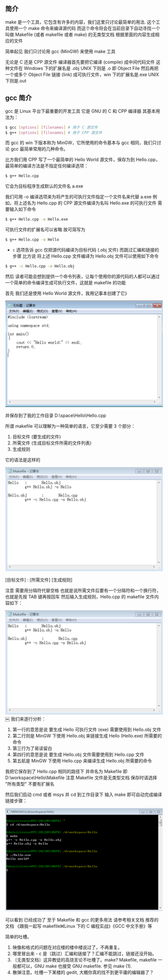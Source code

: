 ## 简介

make 是一个工具，它包含有许多的内容，我们这里只讨论最简单的用法.
这个工具使用一个 make 命令来编译源代码 而这个命令将会在当前目录下自动寻找一个叫做
Makefile (或者 makefile 或者 make) 的无类型文档 根据里面的内容生成相应的文件

简单起见 我们只讨论用 gcc (MinGW) 来使用 make 工具

无论是 C 还是 CPP 源文件 编译器首先要把它编译 (compile) 成中间代码文件
这种文件在 Windows 下的扩展名是 .obj UNIX 下则是 .o 即 Object File
然后再把一个或多个 Object File 链接 (link) 成可执行文件，win 下的扩展名是.exe UNIX 下则是.out

## gcc 简介

gcc 是 Linux 平台下最重要的开发工具 它是 GNU 的 C 和 CPP 编译器 其基本用法为：

```bash
$ gcc [options] [filenames] # 用于 C 源文件
$ g++ [options] [filenames] # 用于 CPP 源文件
```

而 gcc 的 win 下版本称为 MinGW，它所使用的命令基本与 gcc 相同，我们只讨论 gcc 最简单常用的几种命令。

比方我们用 CPP 写了一个最简单的 Hello World 源文件，保存为到 Hello.cpp，最简单的编译方法是不指定任何编译选项：

```bash
$ g++ Hello.cpp
```

它会为目标程序生成默认的文件名 a.exe

我们可用 -o 编译选项来为将产生的可执行文件指定一个文件名来代替 a.exe
例如，将上述名为 Hello.cpp 的 CPP 源文件编译为名叫 Hello.exe 的可执行文件
需要输入如下命令

```bash
$ g++ Hello.cpp -o Hello.exe
```

可执行文件的扩展名可以省略 故可简写为

```bash
$ g++ Hello.cpp -o Hello
```

- `c` 选项告诉 gcc 仅把源代码编译为目标代码 (.obj 文件) 而跳过汇编和链接的步骤
比方说 将上述 Hello.cpp 文件编译为 Hello.obj 文件可以使用如下命令

```bash
$ g++ -c Hello.cpp -o Hello.obj
```

然后 读者可能会想到提供一个命令列表，让每个使用你的源代码的人都可以通过一个简单的命令编译生成可执行文件，这就是 makefile 的功能

首先 我们还是使用 Hello World 源文件，我用记事本创建了它》

![C++](../../../img/Makefile%20入门/2021-04-22-15-22-18.png)

并保存到了我的工作目录 D:\space\Hello\Hello.cpp

所谓 makefile 可以理解为一种简单的语言，它至少需要 3 个部分：

1. 目标文件 (要生成的文件)
2. 所需文件 (生成目标文件所需的文件列表)
3. 生成规则

它的语法是这样的

![makefile-syntax](../../../img/Makefile%20入门/2021-04-22-15-22-37.png)

[目标文件] : [所需文件]
[生成规则]

注意 需要用分隔符代替空格 也就是说所需文件后要有一个分隔符和一个换行符，也就是先按 TAB 键再按回车 然后输入生成规则，Hello.cpp 的 makefile 文件内容如下：

![makefile-content](../../../img/Makefile%20入门/2021-04-22-15-23-30.png)
￼
我们来逐行分析：

1. 第一行的意思是说 要生成 Hello 可执行文件 (exe) 需要使用到 Hello.obj 文件
2. 第二行则是 MinGW 下使用 Hello.obj 来链接生成 Hello (Hello.exe) 所需要的命令
3. 第三行为了易读留白
4. 第四行的意思是说 要生成 Hello.obj 文件需要使用到 Hello.cpp 文件
5. 第五航是 MinGW 下使用 Hello.cpp 来编译生成 Hello.obj 所需要的命令

我把它保存到了 Hello.cpp 相同的路径下 并命名为 Makefile 即 D:\workspace\Hello\Makefile
注意 Makefile 文件是无类型文档 保存时请选择 "所有类型" 不要有扩展名

然后我们启动 cmd 或者 msys 并 cd 到工作目录下 输入 make 即可自动完成编译链接步骤：

![run](../../../img/Makefile%20入门/2021-04-22-15-23-48.png)

可以看到 已经成功了 至于 Makefile 和 gcc 的更多用法 请参考相关文档
推荐的文档 《跟我一起写 makefile》《Linux 下的 C 编程实战》《GCC 中文手册》等

简单的吐槽。

1. 映像和格式的问题在对应楼的楼中楼说过了，不再重复。
2. 哪里冒出来 - c 是〔跳过〕汇编和链接了？汇编不能跳过，链接还没开始。
3. 〔无类型文档〕这异教徒的高烧言论不吐槽了。make? Makefile, makefile 一般都可以，GNU make 也接受 GNU makefile. 参见 make (1).
4. 散弹注意。吐槽一下某楼的 gedit, 大概你真的找不到更平庸的编辑器了？